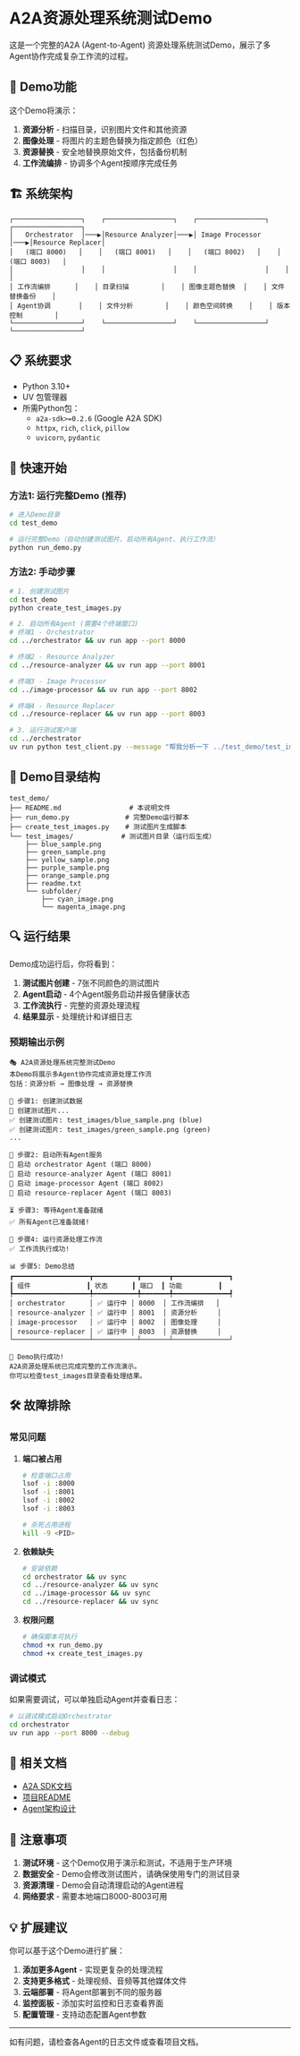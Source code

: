 # A2A资源处理系统测试Demo

这是一个完整的A2A (Agent-to-Agent) 资源处理系统测试Demo，展示了多Agent协作完成复杂工作流的过程。

## 🎯 Demo功能

这个Demo将演示：

1. **资源分析** - 扫描目录，识别图片文件和其他资源
2. **图像处理** - 将图片的主题色替换为指定颜色（红色）
3. **资源替换** - 安全地替换原始文件，包括备份机制
4. **工作流编排** - 协调多个Agent按顺序完成任务

## 🏗️ 系统架构

```
┌─────────────────┐    ┌─────────────────┐    ┌─────────────────┐    ┌─────────────────┐
│   Orchestrator  │───▶│Resource Analyzer│───▶│ Image Processor │───▶│Resource Replacer│
│   (端口 8000)   │    │   (端口 8001)   │    │   (端口 8002)   │    │   (端口 8003)   │
│                 │    │                 │    │                 │    │                 │
│ 工作流编排      │    │ 目录扫描        │    │ 图像主题色替换  │    │ 文件替换备份    │
│ Agent协调       │    │ 文件分析        │    │ 颜色空间转换    │    │ 版本控制        │
└─────────────────┘    └─────────────────┘    └─────────────────┘    └─────────────────┘
```

## 📋 系统要求

- Python 3.10+
- UV 包管理器
- 所需Python包：
  - `a2a-sdk>=0.2.6` (Google A2A SDK)
  - `httpx`, `rich`, `click`, `pillow`
  - `uvicorn`, `pydantic`

## 🚀 快速开始

### 方法1: 运行完整Demo (推荐)

```bash
# 进入Demo目录
cd test_demo

# 运行完整Demo（自动创建测试图片、启动所有Agent、执行工作流）
python run_demo.py
```

### 方法2: 手动步骤

```bash
# 1. 创建测试图片
cd test_demo
python create_test_images.py

# 2. 启动所有Agent (需要4个终端窗口)
# 终端1 - Orchestrator
cd ../orchestrator && uv run app --port 8000

# 终端2 - Resource Analyzer  
cd ../resource-analyzer && uv run app --port 8001

# 终端3 - Image Processor
cd ../image-processor && uv run app --port 8002

# 终端4 - Resource Replacer
cd ../resource-replacer && uv run app --port 8003

# 3. 运行测试客户端
cd ../orchestrator
uv run python test_client.py --message "帮我分析一下 ../test_demo/test_images 目录中的所有资源，并替换所有资源图片的主题色为红色"
```

## 📁 Demo目录结构

```
test_demo/
├── README.md                 # 本说明文件
├── run_demo.py              # 完整Demo运行脚本
├── create_test_images.py    # 测试图片生成脚本
└── test_images/            # 测试图片目录（运行后生成）
    ├── blue_sample.png
    ├── green_sample.png
    ├── yellow_sample.png
    ├── purple_sample.png
    ├── orange_sample.png
    ├── readme.txt
    └── subfolder/
        ├── cyan_image.png
        └── magenta_image.png
```

## 🔍 运行结果

Demo成功运行后，你将看到：

1. **测试图片创建** - 7张不同颜色的测试图片
2. **Agent启动** - 4个Agent服务启动并报告健康状态
3. **工作流执行** - 完整的资源处理流程
4. **结果显示** - 处理统计和详细日志

### 预期输出示例

```
🎭 A2A资源处理系统完整测试Demo
本Demo将展示多Agent协作完成资源处理工作流
包括：资源分析 → 图像处理 → 资源替换

📝 步骤1: 创建测试数据
🎨 创建测试图片...
✅ 创建测试图片: test_images/blue_sample.png (blue)
✅ 创建测试图片: test_images/green_sample.png (green)
...

🚀 步骤2: 启动所有Agent服务
🚀 启动 orchestrator Agent (端口 8000)
🚀 启动 resource-analyzer Agent (端口 8001)
🚀 启动 image-processor Agent (端口 8002)
🚀 启动 resource-replacer Agent (端口 8003)

⏳ 步骤3: 等待Agent准备就绪
✅ 所有Agent已准备就绪!

🧪 步骤4: 运行资源处理工作流
✅ 工作流执行成功!

📊 步骤5: Demo总结
┏━━━━━━━━━━━━━━━━━━━┳━━━━━━━━━━━┳━━━━━━━┳━━━━━━━━━━━━━━┓
┃ 组件              ┃ 状态      ┃ 端口  ┃ 功能         ┃
┡━━━━━━━━━━━━━━━━━━━╇━━━━━━━━━━━╇━━━━━━━╇━━━━━━━━━━━━━━┩
│ orchestrator      │ ✅ 运行中 │ 8000  │ 工作流编排   │
│ resource-analyzer │ ✅ 运行中 │ 8001  │ 资源分析     │
│ image-processor   │ ✅ 运行中 │ 8002  │ 图像处理     │
│ resource-replacer │ ✅ 运行中 │ 8003  │ 资源替换     │
└───────────────────┴───────────┴───────┴──────────────┘

🎉 Demo执行成功!
A2A资源处理系统已完成完整的工作流演示。
你可以检查test_images目录查看处理结果。
```

## 🛠️ 故障排除

### 常见问题

1. **端口被占用**
   ```bash
   # 检查端口占用
   lsof -i :8000
   lsof -i :8001
   lsof -i :8002
   lsof -i :8003
   
   # 杀死占用进程
   kill -9 <PID>
   ```

2. **依赖缺失**
   ```bash
   # 安装依赖
   cd orchestrator && uv sync
   cd ../resource-analyzer && uv sync
   cd ../image-processor && uv sync  
   cd ../resource-replacer && uv sync
   ```

3. **权限问题**
   ```bash
   # 确保脚本可执行
   chmod +x run_demo.py
   chmod +x create_test_images.py
   ```

### 调试模式

如果需要调试，可以单独启动Agent并查看日志：

```bash
# 以调试模式启动Orchestrator
cd orchestrator
uv run app --port 8000 --debug
```

## 🔗 相关文档

- [A2A SDK文档](https://github.com/google-a2a/A2A)
- [项目README](../README.md)
- [Agent架构设计](../README.md#architecture)

## 📝 注意事项

1. **测试环境** - 这个Demo仅用于演示和测试，不适用于生产环境
2. **数据安全** - Demo会修改测试图片，请确保使用专门的测试目录
3. **资源清理** - Demo会自动清理启动的Agent进程
4. **网络要求** - 需要本地端口8000-8003可用

## 💡 扩展建议

你可以基于这个Demo进行扩展：

1. **添加更多Agent** - 实现更复杂的处理流程
2. **支持更多格式** - 处理视频、音频等其他媒体文件
3. **云端部署** - 将Agent部署到不同的服务器
4. **监控面板** - 添加实时监控和日志查看界面
5. **配置管理** - 支持动态配置Agent参数

---

如有问题，请检查各Agent的日志文件或查看项目文档。 
